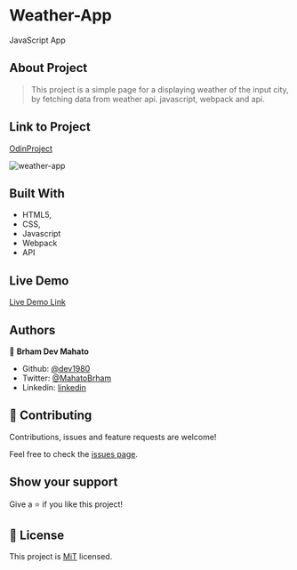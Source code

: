 # Weather-App

JavaScript App

## About Project

>This project is a simple page for a displaying weather of the input city, by fetching data from weather api.
 javascript, webpack and api.

## Link to Project

[OdinProject](https://www.theodinproject.com/courses/javascript/lessons/weather-app)

![weather-app]()

## Built With

-   HTML5,
-   CSS,
-   Javascript
-   Webpack
-   API

## Live Demo

[Live Demo Link](https://raw.githack.com/dev1980/Weather-App/feature-api/dist/index.html)

## Authors

👤 **Brham Dev Mahato**

-   Github: [@dev1980](https://github.com/dev1980)
-   Twitter: [@MahatoBrham](https://twitter.com/MahatoBrham)
-   Linkedin: [linkedin](https://www.linkedin.com/in/dev1980/)
## 🤝 Contributing

Contributions, issues and feature requests are welcome!

Feel free to check the [issues page]().

## Show your support

Give a ⭐️ if you like this project!

## 📝 License

This project is [MiT](https://opensource.org/licenses/MIT) licensed.

